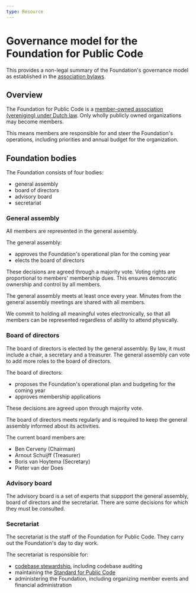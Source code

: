 ```yaml
---
type: Resource
---
```


# Governance model for the Foundation for Public Code

This provides a non-legal summary of the Foundation's governance model as established in the [association bylaws](association-bylaws.nl.md).

## Overview

The Foundation for Public Code is a [member-owned association (vereniging) under Dutch law](https://business.gov.nl/starting-your-business/choosing-a-business-structure/association/). Only wholly publicly owned organizations may become members.

This means members are responsible for and steer the Foundation's operations, including priorities and annual budget for the organization.

## Foundation bodies

The Foundation consists of four bodies:

* general assembly
* board of directors
* advisory board
* secretariat

### General assembly

All members are represented in the general assembly.

The general assembly:

* approves the Foundation's operational plan for the coming year
* elects the board of directors

These decisions are agreed through a majority vote. Voting rights are proportional to members' membership dues. This ensures democratic ownership and control by all members.

The general assembly meets at least once every year. Minutes from the general assembly meetings are shared with all members.

We commit to holding all meaningful votes electronically, so that all members can be represented regardless of ability to attend physically.

### Board of directors

The board of directors is elected by the general assembly. By law, it must include a chair, a secretary and a treasurer. The general assembly can vote to add more roles to the board of directors.

The board of directors:

* proposes the Foundation's operational plan and budgeting for the coming year
* approves membership applications

These decisions are agreed upon through majority vote.

The board of directors meets regularly and is required to keep the general assembly informed about its activities.

The current board members are:

* Ben Cerveny (Chairman)
* Arnout Schuijff (Treasurer)
* Boris van Hoytema (Secretary)
* Pieter van der Does

### Advisory board

The advisory board is a set of experts that suppport the general assembly, board of directors and the secretariat. There are some decisions for which they must be consulted.

### Secretariat

The secretariat is the staff of the Foundation for Public Code. They carry out the Foundation's day to day work.

The secretariat is responsible for:

* [codebase stewardship](https://about.publiccode.net/activities/codebase-stewardship/), including codebase auditing
* maintaining the [Standard for Public Code](https://standard.publiccode.net)
* administering the Foundation, including organizing member events and financial administration
